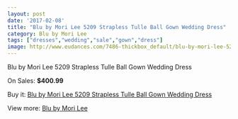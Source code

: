 ```yaml
---
layout: post
date: '2017-02-08'
title: "Blu by Mori Lee 5209 Strapless Tulle Ball Gown Wedding Dress"
category: Blu by Mori Lee
tags: ["dresses","wedding","sale","gown","dress"]
image: http://www.eudances.com/7486-thickbox_default/blu-by-mori-lee-5209-strapless-tulle-ball-gown-wedding-dress.jpg
---
```

Blu by Mori Lee 5209 Strapless Tulle Ball Gown Wedding Dress

On Sales: **$400.99**
<a href="https://www.eudances.com/en/blu-by-mori-lee/2664-blu-by-mori-lee-5209-strapless-tulle-ball-gown-wedding-dress.html"><amp-img layout="responsive" width="600" height="600" src="//www.eudances.com/7486-thickbox_default/blu-by-mori-lee-5209-strapless-tulle-ball-gown-wedding-dress.jpg" alt="Blu by Mori Lee 5209 Strapless Tulle Ball Gown Wedding Dress 0" /></a>
<a href="https://www.eudances.com/en/blu-by-mori-lee/2664-blu-by-mori-lee-5209-strapless-tulle-ball-gown-wedding-dress.html"><amp-img layout="responsive" width="600" height="600" src="//www.eudances.com/7487-thickbox_default/blu-by-mori-lee-5209-strapless-tulle-ball-gown-wedding-dress.jpg" alt="Blu by Mori Lee 5209 Strapless Tulle Ball Gown Wedding Dress 1" /></a>
<a href="https://www.eudances.com/en/blu-by-mori-lee/2664-blu-by-mori-lee-5209-strapless-tulle-ball-gown-wedding-dress.html"><amp-img layout="responsive" width="600" height="600" src="//www.eudances.com/7488-thickbox_default/blu-by-mori-lee-5209-strapless-tulle-ball-gown-wedding-dress.jpg" alt="Blu by Mori Lee 5209 Strapless Tulle Ball Gown Wedding Dress 2" /></a>
<a href="https://www.eudances.com/en/blu-by-mori-lee/2664-blu-by-mori-lee-5209-strapless-tulle-ball-gown-wedding-dress.html"><amp-img layout="responsive" width="600" height="600" src="//www.eudances.com/7489-thickbox_default/blu-by-mori-lee-5209-strapless-tulle-ball-gown-wedding-dress.jpg" alt="Blu by Mori Lee 5209 Strapless Tulle Ball Gown Wedding Dress 3" /></a>
<a href="https://www.eudances.com/en/blu-by-mori-lee/2664-blu-by-mori-lee-5209-strapless-tulle-ball-gown-wedding-dress.html"><amp-img layout="responsive" width="600" height="600" src="//www.eudances.com/7490-thickbox_default/blu-by-mori-lee-5209-strapless-tulle-ball-gown-wedding-dress.jpg" alt="Blu by Mori Lee 5209 Strapless Tulle Ball Gown Wedding Dress 4" /></a>
<a href="https://www.eudances.com/en/blu-by-mori-lee/2664-blu-by-mori-lee-5209-strapless-tulle-ball-gown-wedding-dress.html"><amp-img layout="responsive" width="600" height="600" src="//www.eudances.com/7491-thickbox_default/blu-by-mori-lee-5209-strapless-tulle-ball-gown-wedding-dress.jpg" alt="Blu by Mori Lee 5209 Strapless Tulle Ball Gown Wedding Dress 5" /></a>

Buy it: [Blu by Mori Lee 5209 Strapless Tulle Ball Gown Wedding Dress](https://www.eudances.com/en/blu-by-mori-lee/2664-blu-by-mori-lee-5209-strapless-tulle-ball-gown-wedding-dress.html "Blu by Mori Lee 5209 Strapless Tulle Ball Gown Wedding Dress")

View more: [Blu by Mori Lee](https://www.eudances.com/en/39-blu-by-mori-lee "Blu by Mori Lee")